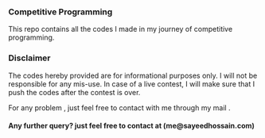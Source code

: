 <h3>Competitive Programming</h3>
This repo contains all the codes I made in my journey of competitive programming.

<h3>Disclaimer</h3>
The codes hereby provided are for informational purposes only. I will not be responsible for any mis-use.
In case of a live contest, I will make sure that I push the codes after the contest is over.

For any problem , just feel free to contact with me through my mail . 

<h4>Any further query? just feel free to contact at (me@sayeedhossain.com)</h4>
